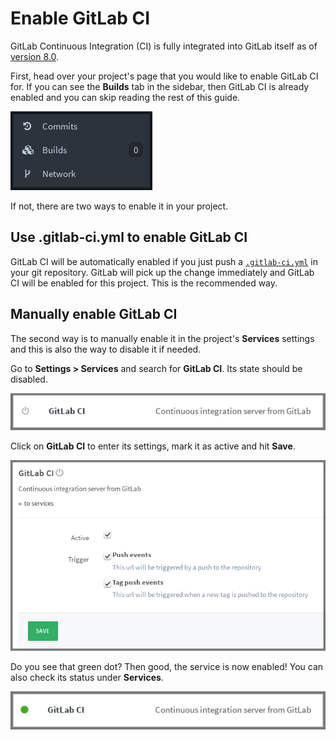 # Enable GitLab CI

GitLab Continuous Integration (CI) is fully integrated into GitLab itself as
of [version 8.0](https://about.gitlab.com/2015/09/22/gitlab-8-0-released/).

First, head over your project's page that you would like to enable GitLab CI
for. If you can see the **Builds** tab in the sidebar, then GitLab CI is
already enabled and you can skip reading the rest of this guide.

![Builds tab](img/builds_tab.png)

If not, there are two ways to enable it in your project.

## Use .gitlab-ci.yml to enable GitLab CI

GitLab CI will be automatically enabled if you just push a
[`.gitlab-ci.yml`](yaml/README.md) in your git repository. GitLab will
pick up the change immediately and GitLab CI will be enabled for this project.
This is the recommended way.

## Manually enable GitLab CI

The second way is to manually enable it in the project's **Services** settings
and this is also the way to disable it if needed.

Go to **Settings > Services** and search for **GitLab CI**. Its state should
be disabled.

![CI service disabled](img/ci_service_disabled.png)

Click on **GitLab CI** to enter its settings, mark it as active and hit
**Save**.

![Mark CI service as active](img/ci_service_mark_active.png)

Do you see that green dot? Then good, the service is now enabled! You can also
check its status under **Services**.

![CI service enabled](img/ci_service_enabled.png)
